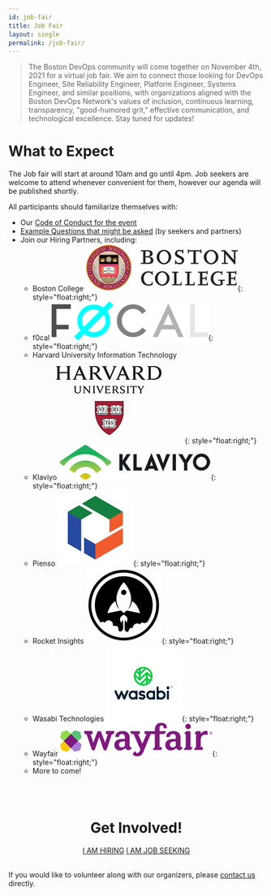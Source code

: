 ```yaml
---
id: job-fair
title: Job Fair
layout: single
permalink: /job-fair/
---
```


> The Boston DevOps community will come together on November 4th, 2021 for a virtual job fair. We aim to connect those looking for DevOps Engineer, Site Reliability Engineer, Platform Engineer, Systems Engineer, and similar positions, with organizations aligned with the Boston DevOps Network's values of inclusion, continuous learning, transparency, "good-humored grit," effective communication, and technological excellence. Stay tuned for updates!

# What to Expect
The Job fair will start at around 10am and go until 4pm. Job seekers are welcome to attend whenever convenient for them, however our agenda will be published shortly.

All participants should familiarize themselves with:

* Our [Code of Conduct for the event](/event-code-of-conduct)
* [Example Questions that might be asked](/example-job-fair-questions) (by seekers and partners)
* Join our Hiring Partners, including:
  * Boston College
![image info](BostonC_300w.png){: style="float:right;"}
  * f0cal
![image info](FOCAL_309w.png){: style="float:right;"}
  * Harvard University Information Technology
![image info](Harvard_300w.png){: style="float:right;"}
  * Klaviyo
![image info](Klaviyo_300w.png){: style="float:right;"}
  * Pienso
![image info](Pienso_150w.jpg){: style="float:right;"}
  * Rocket Insights
![image info](rocket_logo_150s.png){: style="float:right;"}
  * Wasabi Technologies
![image info](Wasabi_150w.png){: style="float:right;"}
  * Wayfair
![image info](Wayfair_300w.png){: style="float:right;"}
  * More to come!

<div style="text-align:center">
<br /><br />

<h1>Get Involved!</h1>
<a href="https://bit.ly/bdon-job-fair-2021-partners" target="blank" class="btn btn--success">I AM HIRING</a> <a href="https://bit.ly/bdon-job-fair-2021" target="blank" class="btn btn--success">I AM JOB SEEKING</a>
</div>

<br />

If you would like to volunteer along with our organizers, please
[contact us](/contact/) directly.
